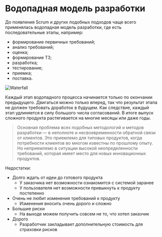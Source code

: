 # Водопадная модель разработки

До появления Scrum и других подобных подходов чаще всего применялась водопадная модель разработки, где есть последовательные этапы, например:

- формирование первичных требований;
- анализ требований;
- оценка;
- формирование ТЗ;
- разработка;
- тестирование;
- приемка;
- поставка.

![Waterfall](https://worksection.com/images/upload/Waterfall.jpg)

Каждый этап водопадного процесса начинается только по окончании предыдущего. Двигаться можно только вперед, так что результат этапа не должен требовать доработок в будущем. Как следствие, каждый этап удлиняется в силу большого числа согласований. В итоге выпуск сложного продукта растягивается на многие месяцы или даже годы.

> Основная проблема всех подобных методологий и методов разработки — в неполноте и несвоевременности обратной связи от клиентов. Это приемлемо для типовых продуктов, когда потребности клиентов во многом известны по прошлому опыту. Но неприемлемо в ситуации высокой неопределенности требований, которая имеет место для новых инновационных продуктов.

Недостатки:
- Долго ждать от идеи до готового продукта
	- У заказчика нет возможности ознакомится с системой заранее
	- У пользователя нет возможности привыкнуть к продукту постепенно
- Очень не любит изменения требований к продукту
	- Изменения вносить очень дорого и сложно
- Большие риски
	- На выходе можем получить совсем не то, что хотел заказчик
- Дорого
	- Разработчик закладывает дополнительную стоимость для страховки рисков

